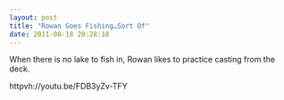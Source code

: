 ```yaml
---
layout: post
title: "Rowan Goes Fishing…Sort Of"
date: 2011-08-18 20:28:18
---
```

When there is no lake to fish in, Rowan likes to practice casting from the deck.

httpvh://youtu.be/FDB3yZv-TFY
